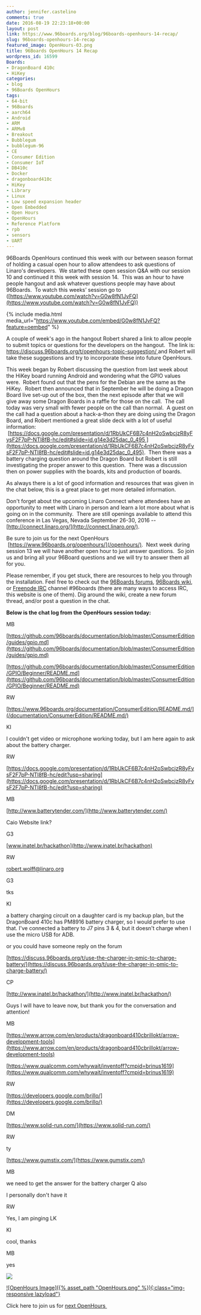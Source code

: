 ```yaml
---
author: jennifer.castelino
comments: true
date: 2016-08-19 22:23:18+00:00
layout: post
link: https://www.96boards.org/blog/96boards-openhours-14-recap/
slug: 96boards-openhours-14-recap
featured_image: OpenHours-03.png
title: 96Boards OpenHours 14 Recap
wordpress_id: 16599
Boards:
- DragonBoard 410c
- HiKey
categories:
- blog
- 96Boards OpenHours
tags:
- 64-bit
- 96Boards
- aarch64
- Android
- ARM
- ARMv8
- Breakout
- Bubblegum
- bubblegum-96
- CE
- Consumer Edition
- Consumer IoT
- DB410c
- Docker
- dragonboard410c
- HiKey
- Library
- Linux
- Low speed expansion header
- Open Embedded
- Open Hours
- OpenHours
- Reference Platform
- rpb
- sensors
- UART
---
```


96Boards OpenHours continued this week with our between season format of holding a casual open hour to allow attendees to ask questions of Linaro's developers.  We started these open session Q&A with our session 10 and continued it this week with session 14.  This was an hour to have people hangout and ask whatever questions people may have about 96Boards.  To watch this weeks’ session go to ([https://www.youtube.com/watch?v=G0w8fN1JvFQ](https://www.youtube.com/watch?v=G0w8fN1JvFQ))

{% include media.html media_url="https://www.youtube.com/embed/G0w8fN1JvFQ?feature=oembed" %}

A couple of week's ago in the hangout Robert shared a link to allow people to submit topics or questions for the developers on the hangout.  The link is:[ https://discuss.96boards.org/t/openhours-topic-suggestion/ ](https://discuss.96boards.org/t/openhours-topic-suggestion/)and Robert will take these suggestions and try to incorporate these into future OpenHours.

This week began by Robert discussing the question from last week about the HiKey board running Android and wondering what the GPIO values were.  Robert found out that the pens for the Debian are the same as the HiKey.  Robert then announced that in September he will be doing a Dragon Board live set-up out of the box, then the next episode after that we will give away some Dragon Boards in a raffle for those on the call.  The call today was very small with fewer people on the call than normal.  A guest on the call had a question about a hack-a-thon they are doing using the Dragon Board, and Robert mentioned a great slide deck with a lot of useful information:  [https://docs.google.com/presentation/d/1RbUkCF6B7c4nH2oSwbcjzR8yFysF2F7pP-NTl8fB-hc/edit#slide=id.g14e3d25dac_0_495 ](https://docs.google.com/presentation/d/1RbUkCF6B7c4nH2oSwbcjzR8yFysF2F7pP-NTl8fB-hc/edit#slide=id.g14e3d25dac_0_495).  Then there was a battery charging question around the Dragon Board but Robert is still investigating the proper answer to this question.  There was a discussion then on power supplies with the boards, kits and production of boards.

As always there is a lot of good information and resources that was given in the chat below, this is a great place to get more detailed information.

Don't forget about the upcoming Linaro Connect where attendees have an opportunity to meet with Linaro in person and learn a lot more about what is going on in the community.  There are still openings available to attend this conference in Las Vegas, Nevada September 26-30, 2016 --[http://connect.linaro.org/](http://connect.linaro.org/).

Be sure to join us for the next OpenHours  [https://www.96boards.org/openhours/](/openhours/).  Next week during session 13 we will have another open hour to just answer questions.  So join us and bring all your 96Board questions and we will try to answer them all for you.

Please remember, if you get stuck, there are resources to help you through the installation. Feel free to check out the [96Boards forums](https://discuss.96boards.org/), [96Boards wiki](https://github.com/96boards/documentation/wiki), or [Freenode IRC](http://webchat.freenode.net/?channels=%2396boards) channel #96boards (there are many ways to access IRC, this website is one of them). Dig around the wiki, create a new forum thread, and/or post a question in the chat.

**Below is the chat log from the OpenHours session today:**












































MB












[https://github.com/96boards/documentation/blob/master/ConsumerEdition/guides/gpio.md](https://github.com/96boards/documentation/blob/master/ConsumerEdition/guides/gpio.md)






















[https://github.com/96boards/documentation/blob/master/ConsumerEdition/GPIO/Beginner/README.md](https://github.com/96boards/documentation/blob/master/ConsumerEdition/GPIO/Beginner/README.md)




















RW












[https://www.96boards.org/documentation/ConsumerEdition/README.md/](/documentation/ConsumerEdition/README.md/)




















KI












I couldn't get video or microphone working today, but I am here again to ask about the battery charger.




















RW












[https://docs.google.com/presentation/d/1RbUkCF6B7c4nH2oSwbcjzR8yFysF2F7pP-NTl8fB-hc/edit?usp=sharing](https://docs.google.com/presentation/d/1RbUkCF6B7c4nH2oSwbcjzR8yFysF2F7pP-NTl8fB-hc/edit?usp=sharing)




















MB












[http://www.batterytender.com/](http://www.batterytender.com/)






















Caio Website link?




















G3












[www.inatel.br/hackathon](http://www.inatel.br/hackathon)




















RW












[robert.wolff@linaro.org](mailto:robert.wolff@linaro.org)




















G3












tks




















KI












a battery charging circuit on a daughter card is my backup plan, but the DragonBoard 410c has PM8916 battery charger, so I would prefer to use that. I've connected a battery to J7 pins 3 & 4, but it doesn't charge when I use the micro USB for ADB.






















or you could have someone reply on the forum






















[https://discuss.96boards.org/t/use-the-charger-in-pmic-to-charge-battery/](https://discuss.96boards.org/t/use-the-charger-in-pmic-to-charge-battery/)




















CP












[http://www.inatel.br/hackathon/](http://www.inatel.br/hackathon/)






















Guys I will have to leave now, but thank you for the conversation and attention!




















MB












[https://www.arrow.com/en/products/dragonboard410cbrillokt/arrow-development-tools](https://www.arrow.com/en/products/dragonboard410cbrillokt/arrow-development-tools)






















[https://www.qualcomm.com/whywait/inventoff?cmpid=brinus1619](https://www.qualcomm.com/whywait/inventoff?cmpid=brinus1619)




















RW












[https://developers.google.com/brillo/](https://developers.google.com/brillo/)




















DM












[https://www.solid-run.com/](https://www.solid-run.com/)




















RW












ty


[https://www.gumstix.com/](https://www.gumstix.com/)






















MB












we need to get the answer for the battery charger Q also






















I personally don't have it




















RW












Yes, I am pinging LK




















KI












cool, thanks




















MB












yes





![](https://ssl.gstatic.com/ui/v1/icons/mail/images/cleardot.gif)


















































[![OpenHours Image]({% asset_path "OpenHours.png" %}){:class="img-responsive lazyload"}](/openhours/)



Click here to join us for [next OpenHours ](/openhours/)
